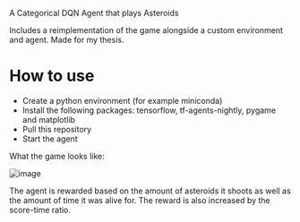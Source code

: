 A Categorical DQN Agent that plays Asteroids

Includes a reimplementation of the game alongside a custom environment and agent.
Made for my thesis.

# How to use
- Create a python environment (for example miniconda)
- Install the following packages: tensorflow, tf-agents-nightly, pygame and matplotlib
- Pull this repository
- Start the agent

What the game looks like:

![image](https://github.com/PrinceAria/asteroids_ai/assets/124070450/4f93cf15-b771-4e67-9dc5-d4e255a699cc)

The agent is rewarded based on the amount of asteroids it shoots as well as the amount of time it was alive for.
The reward is also increased by the score-time ratio.
